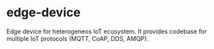 # edge-device

Edge device for heterogeneos IoT ecosystem.
It provides codebase for multiple IoT protocols (MQTT, CoAP, DDS, AMQP).
